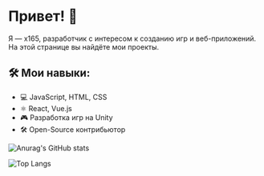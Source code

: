 # Привет! 👋

Я — x165, разработчик с интересом к созданию игр и веб-приложений. На этой странице вы найдёте мои проекты.

## 🛠️ Мои навыки:
- 💻 JavaScript, HTML, CSS
- ⚛️ React, Vue.js
- 🎮 Разработка игр на Unity
- 🛠️ Open-Source контрибьютор


![Anurag's GitHub stats](https://github-readme-stats.vercel.app/api?username=retrojan&show_icons=true&theme=radical)

![Top Langs](https://github-readme-stats.vercel.app/api/top-langs/?username=retrojan&layout=compact)


